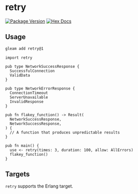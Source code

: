 # retry

[![Package Version](https://img.shields.io/hexpm/v/retry)](https://hex.pm/packages/retry)
[![Hex Docs](https://img.shields.io/badge/hex-docs-ffaff3)](https://hexdocs.pm/retry/)

## Usage

```sh
gleam add retry@1
```

```gleam
import retry

pub type NetworkSuccessResponse {
  SuccessfulConnection
  ValidData
}

pub type NetworkErrorResponse {
  ConnectionTimeout
  ServerUnavailable
  InvalidResponse
}

pub fn flakey_function() -> Result(
  NetworkSuccessResponse,
  NetworkSuccessResponse,
) {
  // A function that produces unpredictable results
}

pub fn main() {
  use <- retry(times: 3, duration: 100, allow: AllErrors)
  flakey_function()
}
```

## Targets

`retry` supports the Erlang target.
